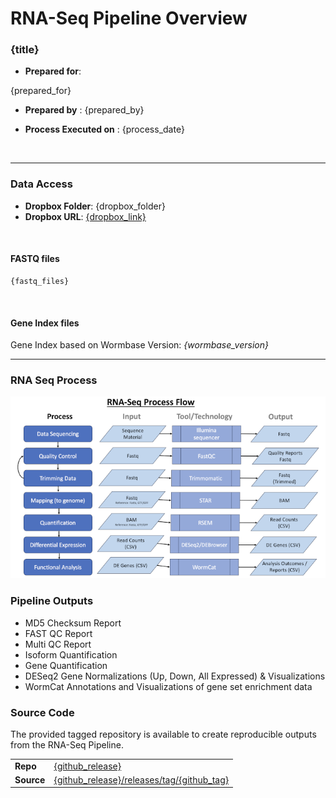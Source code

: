# RNA-Seq Pipeline Overview
    
### <div class="job-title">{title}</div>

* __Prepared for__: 

{prepared_for}

* __Prepared by__ : {prepared_by}

* __Process Executed on__ : {process_date}

<br>

--- 
### Data Access
* __Dropbox Folder__: {dropbox_folder}
* __Dropbox URL__: [{dropbox_link}]({dropbox_link})

<br>

#### FASTQ files
```
{fastq_files}
```

<br>

#### Gene Index files

Gene Index based on Wormbase Version: _{wormbase_version}_

--- 

### RNA Seq Process

<img src="./rna-seq-process-1-700.png" width=700>

### Pipeline Outputs

* MD5 Checksum Report
* FAST QC Report
* Multi QC Report
* Isoform Quantification
* Gene Quantification
* DESeq2 Gene Normalizations (Up, Down, All Expressed) & Visualizations
* WormCat Annotations and Visualizations of gene set enrichment data

### Source Code

The provided tagged repository is available to create reproducible outputs from the RNA-Seq Pipeline.

<div class="blue-background">

<table>
<tr><td><b>Repo</b></td><td><a href="{github_release}">{github_release}</a></td></tr>
<tr><td><b>Source</b></td><td><a href="{github_release}/{github_tag}">{github_release}/releases/tag/{github_tag}</a></td></tr>
</table>

</div>
